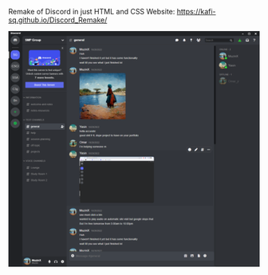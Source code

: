 Remake of Discord in just HTML and CSS
Website:
https://kafi-sq.github.io/Discord_Remake/

![Main](images/MainPage.png?raw=true "Title")